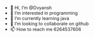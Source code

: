 - 👋 Hi, I’m @Dvyansh
- 👀 I’m interested in programming
- 🌱 I’m currently learning java
- 💞️ I’m looking to collaborate on github
- 📫 How to reach me 6264537606

<!---
Dvyansh/Dvyansh is a ✨ special ✨ repository because its `README.md` (this file) appears on your GitHub profile.
You can click the Preview link to take a look at your changes.
--->
